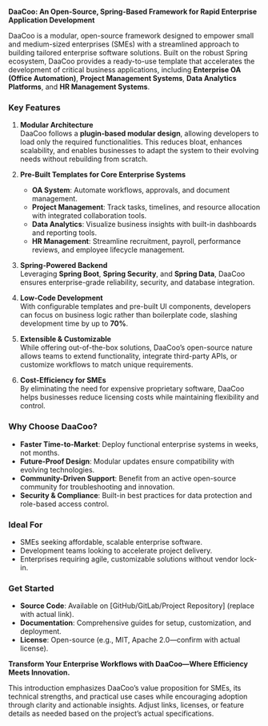 **DaaCoo: An Open-Source, Spring-Based Framework for Rapid Enterprise Application Development**

DaaCoo is a modular, open-source framework designed to empower small and medium-sized enterprises (SMEs) with a streamlined approach to building tailored enterprise software solutions. Built on the robust Spring ecosystem, DaaCoo provides a ready-to-use template that accelerates the development of critical business applications, including **Enterprise OA (Office Automation)**, **Project Management Systems**, **Data Analytics Platforms**, and **HR Management Systems**.

### **Key Features**
1. **Modular Architecture**  
   DaaCoo follows a **plugin-based modular design**, allowing developers to load only the required functionalities. This reduces bloat, enhances scalability, and enables businesses to adapt the system to their evolving needs without rebuilding from scratch.

2. **Pre-Built Templates for Core Enterprise Systems**  
   - **OA System**: Automate workflows, approvals, and document management.  
   - **Project Management**: Track tasks, timelines, and resource allocation with integrated collaboration tools.  
   - **Data Analytics**: Visualize business insights with built-in dashboards and reporting tools.  
   - **HR Management**: Streamline recruitment, payroll, performance reviews, and employee lifecycle management.  

3. **Spring-Powered Backend**  
   Leveraging **Spring Boot**, **Spring Security**, and **Spring Data**, DaaCoo ensures enterprise-grade reliability, security, and database integration.  

4. **Low-Code Development**  
   With configurable templates and pre-built UI components, developers can focus on business logic rather than boilerplate code, slashing development time by up to **70%**.  

5. **Extensible & Customizable**  
   While offering out-of-the-box solutions, DaaCoo’s open-source nature allows teams to extend functionality, integrate third-party APIs, or customize workflows to match unique requirements.  

6. **Cost-Efficiency for SMEs**  
   By eliminating the need for expensive proprietary software, DaaCoo helps businesses reduce licensing costs while maintaining flexibility and control.  

### **Why Choose DaaCoo?**
- **Faster Time-to-Market**: Deploy functional enterprise systems in weeks, not months.  
- **Future-Proof Design**: Modular updates ensure compatibility with evolving technologies.  
- **Community-Driven Support**: Benefit from an active open-source community for troubleshooting and innovation.  
- **Security & Compliance**: Built-in best practices for data protection and role-based access control.  

### **Ideal For**
- SMEs seeking affordable, scalable enterprise software.  
- Development teams looking to accelerate project delivery.  
- Enterprises requiring agile, customizable solutions without vendor lock-in.  

### **Get Started**
- **Source Code**: Available on [GitHub/GitLab/Project Repository] (replace with actual link).  
- **Documentation**: Comprehensive guides for setup, customization, and deployment.  
- **License**: Open-source (e.g., MIT, Apache 2.0—confirm with actual license).  

**Transform Your Enterprise Workflows with DaaCoo—Where Efficiency Meets Innovation.**  


This introduction emphasizes DaaCoo’s value proposition for SMEs, its technical strengths, and practical use cases while encouraging adoption through clarity and actionable insights. Adjust links, licenses, or feature details as needed based on the project’s actual specifications.